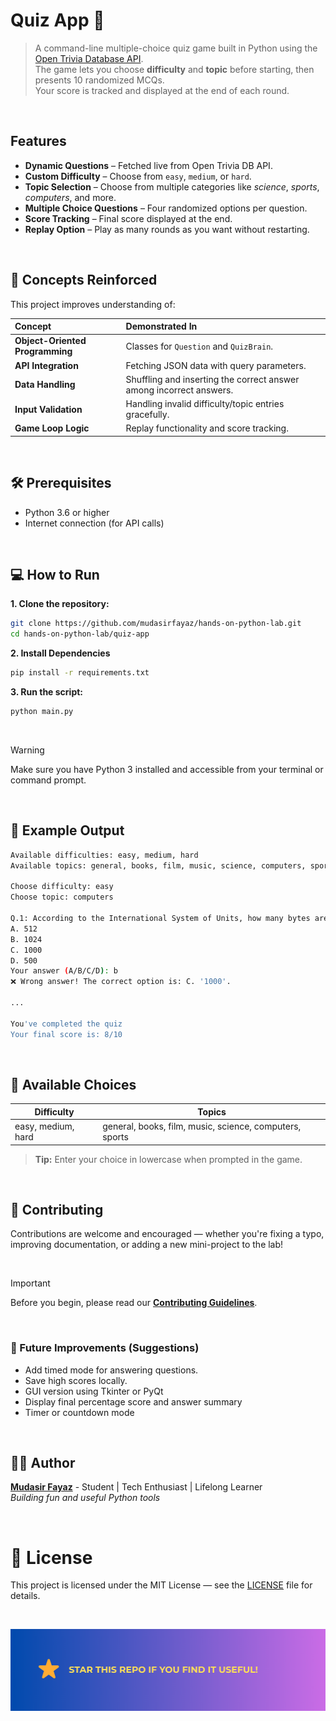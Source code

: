 # Quiz App 🧠

> A command-line multiple-choice quiz game built in Python using the [Open Trivia Database API](https://opentdb.com/).  
> The game lets you choose **difficulty** and **topic** before starting, then presents 10 randomized MCQs.  
> Your score is tracked and displayed at the end of each round.

<br/>

## Features

- **Dynamic Questions** – Fetched live from Open Trivia DB API.
- **Custom Difficulty** – Choose from `easy`, `medium`, or `hard`.
- **Topic Selection** – Choose from multiple categories like _science_, _sports_, _computers_, and more.
- **Multiple Choice Questions** – Four randomized options per question.
- **Score Tracking** – Final score displayed at the end.
- **Replay Option** – Play as many rounds as you want without restarting.

<br/>

## 🧠 Concepts Reinforced

This project improves understanding of:

| Concept                         | Demonstrated In                                                     |
| :------------------------------ | :------------------------------------------------------------------ |
| **Object-Oriented Programming** | Classes for `Question` and `QuizBrain`.                             |
| **API Integration**             | Fetching JSON data with query parameters.                           |
| **Data Handling**               | Shuffling and inserting the correct answer among incorrect answers. |
| **Input Validation**            | Handling invalid difficulty/topic entries gracefully.               |
| **Game Loop Logic**             | Replay functionality and score tracking.                            |

<br/>

## 🛠️ Prerequisites

- Python 3.6 or higher
- Internet connection (for API calls)

<br/>

## 💻 How to Run

**1. Clone the repository:**

```bash
git clone https://github.com/mudasirfayaz/hands-on-python-lab.git
cd hands-on-python-lab/quiz-app
```

**2. Install Dependencies**

```bash
pip install -r requirements.txt
```

**3. Run the script:**

```bash
python main.py
```

<br/>

> [!WARNING]
> Make sure you have Python 3 installed and accessible from your terminal or command prompt.

<br/>

## 🧪 Example Output

```bash
Available difficulties: easy, medium, hard
Available topics: general, books, film, music, science, computers, sports

Choose difficulty: easy
Choose topic: computers

Q.1: According to the International System of Units, how many bytes are in a kilobyte of RAM?
A. 512
B. 1024
C. 1000
D. 500
Your answer (A/B/C/D): b
❌ Wrong answer! The correct option is: C. '1000'.

...

You've completed the quiz
Your final score is: 8/10
```

<br/>

## 📜 Available Choices

| Difficulty         | Topics                                                  |
| ------------------ | ------------------------------------------------------- |
| easy, medium, hard | general, books, film, music, science, computers, sports |

> **Tip:** Enter your choice in lowercase when prompted in the game.

<br/>

## 🤝 Contributing

Contributions are welcome and encouraged — whether you're fixing a typo, improving documentation, or adding a new mini-project to the lab!

<br/>

> [!IMPORTANT]
> Before you begin, please read our [**Contributing Guidelines**](/CONTRIBUTING.md).

<br/>

### 🧪 Future Improvements (Suggestions)

- Add timed mode for answering questions.
- Save high scores locally.
- GUI version using Tkinter or PyQt
- Display final percentage score and answer summary
- Timer or countdown mode

<br/>

## 🧑‍💻 Author

**[Mudasir Fayaz](https://github.com/mudasirfayaz/)** - Student | Tech Enthusiast | Lifelong Learner<br/>
_Building fun and useful Python tools_

<br/>

# 📜 License

This project is licensed under the MIT License — see the [LICENSE](./LICENSE) file for details.

<br/>

![Star](/assets/docs/star.png)
